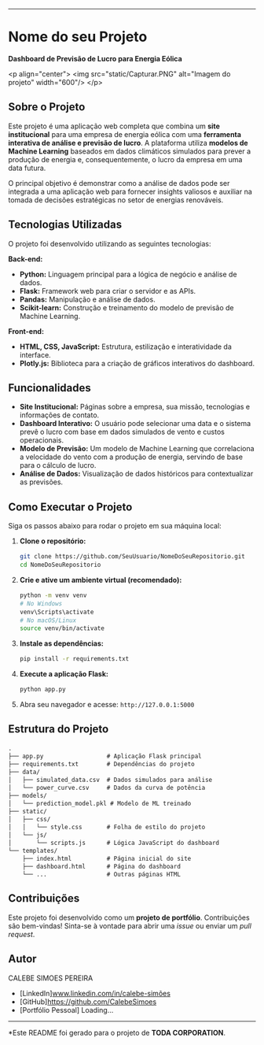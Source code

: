
-----

# **Nome do seu Projeto**

**Dashboard de Previsão de Lucro para Energia Eólica**

\<p align="center"\>
\<img src="static/Capturar.PNG" alt="Imagem do projeto" width="600"/\>
\</p\>

## Sobre o Projeto

Este projeto é uma aplicação web completa que combina um **site institucional** para uma empresa de energia eólica com uma **ferramenta interativa de análise e previsão de lucro**. A plataforma utiliza **modelos de Machine Learning** baseados em dados climáticos simulados para prever a produção de energia e, consequentemente, o lucro da empresa em uma data futura.

O principal objetivo é demonstrar como a análise de dados pode ser integrada a uma aplicação web para fornecer insights valiosos e auxiliar na tomada de decisões estratégicas no setor de energias renováveis.

## Tecnologias Utilizadas

O projeto foi desenvolvido utilizando as seguintes tecnologias:

**Back-end:**

  * **Python:** Linguagem principal para a lógica de negócio e análise de dados.
  * **Flask:** Framework web para criar o servidor e as APIs.
  * **Pandas:** Manipulação e análise de dados.
  * **Scikit-learn:** Construção e treinamento do modelo de previsão de Machine Learning.

**Front-end:**

  * **HTML, CSS, JavaScript:** Estrutura, estilização e interatividade da interface.
  * **Plotly.js:** Biblioteca para a criação de gráficos interativos do dashboard.

## Funcionalidades

  * **Site Institucional:** Páginas sobre a empresa, sua missão, tecnologias e informações de contato.
  * **Dashboard Interativo:** O usuário pode selecionar uma data e o sistema prevê o lucro com base em dados simulados de vento e custos operacionais.
  * **Modelo de Previsão:** Um modelo de Machine Learning que correlaciona a velocidade do vento com a produção de energia, servindo de base para o cálculo de lucro.
  * **Análise de Dados:** Visualização de dados históricos para contextualizar as previsões.

## Como Executar o Projeto

Siga os passos abaixo para rodar o projeto em sua máquina local:

1.  **Clone o repositório:**

    ```bash
    git clone https://github.com/SeuUsuario/NomeDoSeuRepositorio.git
    cd NomeDoSeuRepositorio
    ```

2.  **Crie e ative um ambiente virtual (recomendado):**

    ```bash
    python -m venv venv
    # No Windows
    venv\Scripts\activate
    # No macOS/Linux
    source venv/bin/activate
    ```

3.  **Instale as dependências:**

    ```bash
    pip install -r requirements.txt
    ```

4.  **Execute a aplicação Flask:**

    ```bash
    python app.py
    ```

5.  Abra seu navegador e acesse: `http://127.0.0.1:5000`

## Estrutura do Projeto

```
.
├── app.py                  # Aplicação Flask principal
├── requirements.txt        # Dependências do projeto
├── data/
│   ├── simulated_data.csv  # Dados simulados para análise
│   └── power_curve.csv     # Dados da curva de potência
├── models/
│   └── prediction_model.pkl # Modelo de ML treinado
├── static/
│   ├── css/
│   │   └── style.css       # Folha de estilo do projeto
│   └── js/
│       └── scripts.js      # Lógica JavaScript do dashboard
└── templates/
    ├── index.html          # Página inicial do site
    ├── dashboard.html      # Página do dashboard
    └── ...                 # Outras páginas HTML
```

## Contribuições

Este projeto foi desenvolvido como um **projeto de portfólio**. Contribuições são bem-vindas\! Sinta-se à vontade para abrir uma *issue* ou enviar um *pull request*.

## Autor

CALEBE SIMOES PEREIRA

  * [LinkedIn]www.linkedin.com/in/calebe-simões
  * [GitHub]https://github.com/CalebeSimoes
  * [Portfólio Pessoal] Loading...

-----

\*Este README foi gerado para o projeto de **TODA CORPORATION**.
